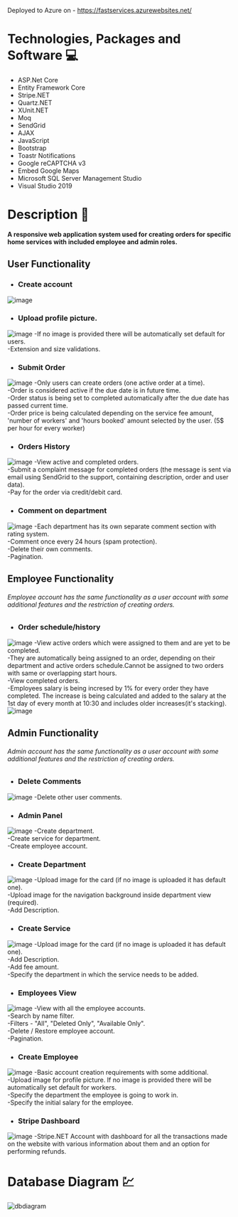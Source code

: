 Deployed to Azure on - https://fastservices.azurewebsites.net/
# Technologies, Packages and Software :computer:
 - ASP.Net Core
 - Entity Framework Core
 - Stripe.NET
 - Quartz.NET
 - XUnit.NET
 - Moq
 - SendGrid
 - AJAX
 - JavaScript
 - Bootstrap
 - Toastr Notifications
 - Google reCAPTCHA v3
 - Embed Google Maps
 - Microsoft SQL Server Management Studio
 - Visual Studio 2019
 
# Description :memo:
**A responsive web application system used for creating orders for specific home services with included employee and admin roles.**

## User Functionality
 - ### Create account
 ![image](https://user-images.githubusercontent.com/61605749/217587095-b614f383-912c-4080-92e9-66040d789f1e.png)
 - ### Upload profile picture.<br>
 ![image](https://user-images.githubusercontent.com/61605749/217587400-9243bb90-899c-46d8-a451-574ab924f42c.png)
  -If no image is provided there will be automatically set default for users.<br>
  -Extension and size validations.
 - ### Submit Order<br>
 ![image](https://user-images.githubusercontent.com/61605749/217587586-8871b941-6039-4714-976a-fccdf22be897.png)
  -Only users can create orders (one active order at a time).<br>
  -Order is considered active if the due date is in future time.<br>
  -Order status is being set to completed automatically after the due date has passed current time.<br>
  -Order price is being calculated depending on the service fee amount, 'number of workers' and 'hours booked' amount selected by the user. (5$ per hour for every worker)
 - ### Orders History<br>
![image](https://user-images.githubusercontent.com/61605749/217588107-1e4057f0-cb35-4553-8a8e-b6a486b09368.png)
  -View active and completed orders.<br>
  -Submit a complaint message for completed orders (the message is sent via email using SendGrid to the support, containing description, order and user data).<br>
  -Pay for the order via credit/debit card.<br>
 - ### Comment on department<br>
 ![image](https://user-images.githubusercontent.com/61605749/217588371-a5c011e5-ffc1-4d95-83fb-2c45b14c0050.png)
  -Each department has its own separate comment section with rating system.<br>
  -Comment once every 24 hours (spam protection).<br>
  -Delete their own comments.<br>
  -Pagination.<br>
  
## Employee Functionality
 ###### Employee account has the same functionality as a user account with some additional features and the restriction of creating orders.<br>

 - ### Order schedule/history<br>
 ![image](https://user-images.githubusercontent.com/61605749/217588620-c3a03b0c-752e-4a8c-83a5-29745d5e7d9e.png)
 -View active orders which were assigned to them and are yet to be completed.<br>
 -They are automatically being assigned to an order, depending on their department and active orders schedule.Cannot be assigned to two orders with same or overlapping start hours.<br>
 -View completed orders.<br>
 -Employees salary is being incresed by 1% for every order they have completed. The increase is being calculated and added to the salary at the 1st day of every month at 10:30 and includes older increases(it's stacking).<br>
 ![image](https://user-images.githubusercontent.com/61605749/217588819-b65f6c01-d5ac-4334-9bf6-604cd2d2e188.png)
 
 ## Admin Functionality
  ###### Admin account has the same functionality as a user account with some additional features and the restriction of creating orders.<br>
  
 - ### Delete Comments<br>
 ![image](https://user-images.githubusercontent.com/61605749/217588915-231e9c3f-e804-40e3-a6db-10180338e71a.png)
  -Delete other user comments.<br>
 - ### Admin Panel<br>
 ![image](https://user-images.githubusercontent.com/61605749/217589059-49d62ed4-d6ff-4636-b57f-31f357044fec.png)
  -Create department.<br>
  -Create service for department.<br>
  -Create employee account.<br>
 - ### Create Department<br>
 ![image](https://user-images.githubusercontent.com/61605749/217589159-c5e08ebe-99fa-4eb0-a838-fd1376481975.png)
  -Upload image for the card (if no image is uploaded it has default one).<br>
  -Upload image for the navigation background inside department view (required).<br>
  -Add Description.<br>
 - ### Create Service<br>
 ![image](https://user-images.githubusercontent.com/61605749/217589257-119171e7-e7c5-43dc-a28e-adb64bcf277a.png)
  -Upload image for the card (if no image is uploaded it has default one).<br>
  -Add Description.<br>
  -Add fee amount.<br>
  -Specify the department in which the service needs to be added.
 - ### Employees View<br>
 ![image](https://user-images.githubusercontent.com/61605749/217589386-3c665764-f9cb-4991-af43-7e1f01c4fa7c.png)
  -View with all the employee accounts.<br>
  -Search by name filter.<br>
  -Filters - "All", "Deleted Only", "Available Only".<br>
  -Delete / Restore employee account.<br>
  -Pagination.<br>
 - ### Create Employee<br>
 ![image](https://user-images.githubusercontent.com/61605749/217589480-8ab26630-79ae-4cff-8404-77c3698a9000.png)
  -Basic account creation requirements with some additional.<br>
  -Upload image for profile picture. If no image is provided there will be automatically set default for workers.<br>
  -Specify the department the employee is going to work in.<br>
  -Specify the initial salary for the employee.<br>
 - ### Stripe Dashboard<br>
 ![image](https://user-images.githubusercontent.com/61605749/217589544-c951debf-2f4c-4d09-93bc-6ab40ae08994.png)
  -Stripe.NET Account with dashboard for all the transactions made on the website with various information about them and an option for performing refunds.
  
  
# Database Diagram :chart:
![dbdiagram](https://user-images.githubusercontent.com/61605749/101865298-8d736480-3b7e-11eb-90f2-663d0e59cc0b.png)

